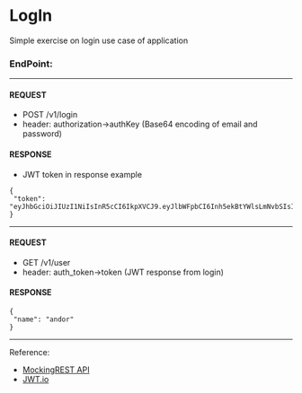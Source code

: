# LogIn
Simple exercise on login use case of application

### EndPoint:

---
#### REQUEST

- POST  /v1/login 
- header: authorization->authKey (Base64 encoding of email and password)
#### RESPONSE

- JWT token in response example
```
{
 "token": "eyJhbGciOiJIUzI1NiIsInR5cCI6IkpXVCJ9.eyJlbWFpbCI6Inh5ekBtYWlsLmNvbSIsInBhc3N3b3JkIjoiWFlaIiwiaWF0IjoxNTE2MjM5MDIyfQ.afp1lPZAQUCQaoCJ1VsawPmjuNPoijhW4SDMleOFWHE"
}
```

---

#### REQUEST

- GET  /v1/user 
- header: auth_token->token (JWT response from login)

#### RESPONSE
```
{
 "name": "andor"
}
```

---

Reference:
 - [MockingREST API](https://www.mockable.io)
 - [JWT.io](https://jwt.io/)
